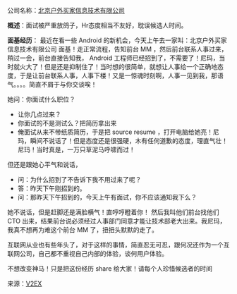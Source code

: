 公司名称：[北京户外买家信息技术有限公司](http://www.uhut.com/)

**概述**：面试被严重放鸽子，Hr态度相当不友好，耽误候选人时间。

**面基经历**：
最近在看一些 Android 的新机会，今天上午去一家叫：北京户外买家信息技术有限公司 面基！走正常流程，告知前台 MM ，然后前台联系人事过来，稍过一会，前台直接告知我， Android 工程师已经招到了，不需要了！尼玛，当时就火大了！但是还是抑制住了！当时想的很简单，就想让人事给一个正确地态度，于是让前台联系人事，人事下楼！又是一惊魂时刻啊，人事一见到我，那语气。。。。简直不屑于与你交谈唉！

她问：你面试什么职位？
- 让你几点过来？
- 你面试的不是测试么？把简历拿出来
- 俺面试从来不带纸质简历，于是把 source resume ，打开电脑给她亮！尼玛，瞬间不说话了！但是态度还是很强硬，木有任何道歉的态度，理直气壮！尼玛！当时真是，一万只草泥马呼啸而过！

但还是跟她心平气和说话，

- 问：为什么招到了不告诉下我不用过来了呢？
- 答：昨天下午刚招到的。
- 问：那昨天下午招到的，今天上午有面试，你不应该通知我下么？

她不说话，但是赶脚还是满脸横气！直哼哼瞪着你！
然后我叫他们前台找他们 CTO 出来，结果前台说必须经过人事部门同意才能让技术部老大出来。我尼玛，我真不想再为难这个前台 MM 了，扭扭头默默的走了。

互联网从业也有些年头了，对于这样的事情，简直忍无可忍，跟何况还作为一个互联网公司，自己都不重视自己内部的体验，谈何用户体验。

不想改变神马！只是把这份经历 share 给大家！请每个人珍惜候选者的时间

来源：[V2EX](https://www.v2ex.com/t/219346#reply22)

